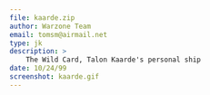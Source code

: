 ```yaml
---
file: kaarde.zip
author: Warzone Team
email: tomsm@airmail.net
type: jk
description: >
    The Wild Card, Talon Kaarde's personal ship
date: 10/24/99
screenshot: kaarde.gif
---
```

